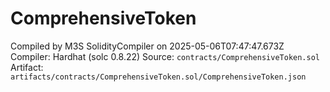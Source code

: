# ComprehensiveToken

Compiled by M3S SolidityCompiler on 2025-05-06T07:47:47.673Z
Compiler: Hardhat (solc 0.8.22)
Source: `contracts/ComprehensiveToken.sol`
Artifact: `artifacts/contracts/ComprehensiveToken.sol/ComprehensiveToken.json`
